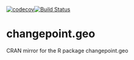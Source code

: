 [![codecov](https://codecov.io/gh/grundy95/changepoint.geo/branch/master/graph/badge.svg?token=97a3PkoGw6)](https://codecov.io/gh/grundy95/changepoint.geo)[![Build Status](https://travis-ci.org/grundy95/changepoint.geo.svg?branch=master)](https://travis-ci.org/grundy95/changepoint.geo)
# changepoint.geo
CRAN mirror for the R package changepoint.geo
